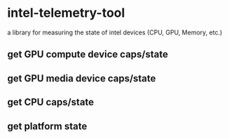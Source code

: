 # intel-telemetry-tool
a library for measuring the state of intel devices (CPU, GPU, Memory, etc.)

## get GPU compute device caps/state

## get GPU media device caps/state

## get CPU caps/state

## get platform state
